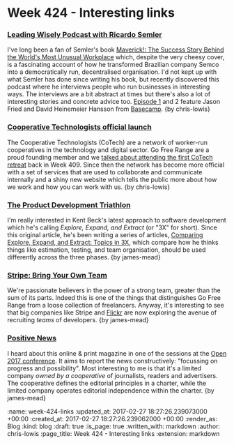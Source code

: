 Week 424 - Interesting links
============================

### [Leading Wisely Podcast with Ricardo Semler](http://www.stitcher.com/podcast/leading-wisely)

I've long been a fan of Semler's book [Maverick!: The Success Story Behind the World's Most Unusual Workplace](https://www.amazon.co.uk/Maverick-Success-Behind-Unusual-Workplace/dp/0712678867) which, despite the very cheesy cover, is a fascinating account of how he transformed Brazilian company Semco into a democratically run, decentralised organisation. I'd not kept up with what Semler has done since writing his book, but recently discovered this podcast where he interviews people who run businesses in interesting ways. The interviews are a bit abstract at times but there's also a lot of interesting stories and concrete advice too. [Episode 1](http://www.stitcher.com/podcast/leading-wisely/e/48947093) and 2 feature Jason Fried and David Heinemeier Hansson from [Basecamp](https://basecamp.com/). {by chris-lowis}

### [Cooperative Technologists official launch](https://www.coops.tech/)

The Cooperative Technologists (CoTech) are a network of worker-run cooperatives in the technology and digital sector. Go Free Range are a proud founding member and we [talked about attending the first CoTech retreat](http://gofreerange.com/week-409) back in Week 409. Since then the network has become more official with a set of services that are used to collaborate and communicate internally and a shiny new website which tells the public more about how we work and how you can work with us. {by chris-lowis}

### [The Product Development Triathlon](https://www.facebook.com/notes/kent-beck/the-product-development-triathlon/1215075478525314)

I'm really interested in Kent Beck's latest approach to software development which he's calling _Explore, Expand, and Extract_ (or "3X" for short). Since this original article, he's been writing a series of articles, [Comparing Explore, Expand, and Extract: Topics in 3X][topics-in-3x], which compare how he thinks things like estimation, testing, and team organisation, should be used differently across the three phases. {by james-mead}

[topics-in-3x]: https://www.facebook.com/notes/kent-beck/comparing-explore-expand-and-extract-topics-in-3x/1241983035834558/

### [Stripe: Bring Your Own Team](https://stripe.com/blog/bring-your-own-team)

We're passionate believers in the power of a strong team, greater than the sum of its parts. Indeed this is one of the things that distinguishes Go Free Range from a loose collection of freelancers. Anyway, it's interesting to see that big companies like Stripe and [Flickr][flickr-byot] are now exploring the avenue of recruiting _teams_ of developers. {by james-mead}

[flickr-byot]: https://code.flickr.net/2016/05/11/we-want-you-and-your-teammates/

### [Positive News](https://www.positive.news/)

I heard about this online & print magazine in one of the sessions at the [Open 2017 conference][open-2017]. It aims to report the news constructively: "focussing on progress and possibility". Most interesting to me is that it's a limited company _owned by a cooperative_ of journalists, readers and advertisers. The cooperative defines the editorial principles in a charter, while the limited company operates editorial independence within the charter. {by james-mead}

[open-2017]: https://2017.open.coop/

:name: week-424-links
:updated_at: 2017-02-27 18:27:26.239073000 +00:00
:created_at: 2017-02-27 18:27:26.239062000 +00:00
:render_as: Blog
:kind: blog
:draft: true
:is_page: true
:written_with: markdown
:author: chris-lowis
:page_title: Week 424 - Interesting links
:extension: markdown
